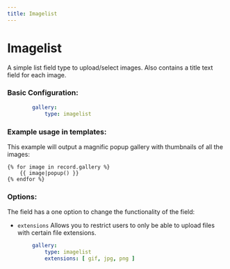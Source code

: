 ```yaml
---
title: Imagelist
---
```

Imagelist
=========

A simple list field type to upload/select images. Also contains a title text
field for each image.

### Basic Configuration:

```yaml
        gallery:
            type: imagelist
```

### Example usage in templates:

This example will output a magnific popup gallery with thumbnails of all the
images:

```twig
{% for image in record.gallery %}
    {{ image|popup() }}
{% endfor %}
```

### Options:

The field has a one option to change the functionality of the field:

* `extensions` Allows you to restrict users to only be able to upload files with
  certain file extensions.
  
```yaml
        gallery:
            type: imagelist
            extensions: [ gif, jpg, png ]
```
